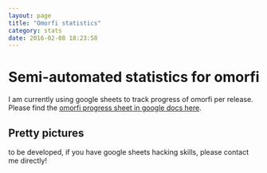 ```yaml
---
layout: page
title: "Omorfi statistics"
category: stats
date: 2016-02-08 18:23:58
---
```


# Semi-automated statistics for omorfi

I am currently using google sheets to track progress of omorfi per release.
Please find the [omorfi progress sheet in google docs
here](https://docs.google.com/spreadsheets/d/1eTpUhCz0SzpRl3VYjuzI7etFB2N2bPrzyTV43ebYf6k/edit?usp=sharing).

## Pretty pictures

to be developed, if you have google sheets hacking skills, please contact me
directly!
